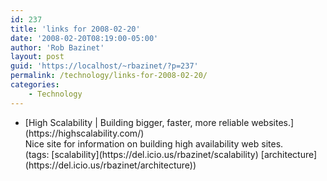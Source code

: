 ```yaml
---
id: 237
title: 'links for 2008-02-20'
date: '2008-02-20T08:19:00-05:00'
author: 'Rob Bazinet'
layout: post
guid: 'https://localhost/~rbazinet/?p=237'
permalink: /technology/links-for-2008-02-20/
categories:
    - Technology
---
```


- <div class="delicious-link">[High Scalability | Building bigger, faster, more reliable websites.](https://highscalability.com/)</div><div class="delicious-extended">Nice site for information on building high availability web sites.</div><div class="delicious-tags">(tags: [scalability](https://del.icio.us/rbazinet/scalability) [architecture](https://del.icio.us/rbazinet/architecture))</div>
 